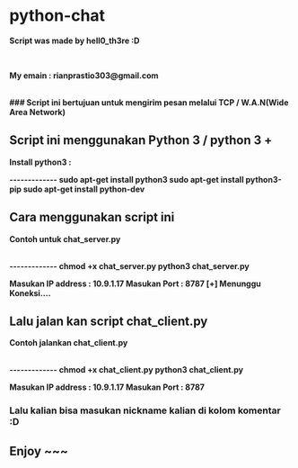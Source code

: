 # python-chat
<p><b>Script was made by hell0_th3re :D<b><p>
<br>
<p><b>My emain : rianprastio303@gmail.com<b><p>
<br>
### Script ini bertujuan untuk mengirim pesan melalui TCP / W.A.N(Wide Area Network)

## Script ini menggunakan Python 3 / python 3 +
<p>Install python3 :<p>
-------------
sudo apt-get install python3
sudo apt-get install python3-pip
sudo apt-get install python-dev

## Cara menggunakan script ini
<p><b>Contoh untuk chat_server.py<b><p>
<br>
-------------
chmod +x chat_server.py
python3 chat_server.py

Masukan IP address : 10.9.1.17
Masukan Port : 8787
[+] Menunggu Koneksi....

## Lalu jalan kan script chat_client.py
<p><b>Contoh jalankan chat_client.py<b><p>
<br>
-------------
chmod +x chat_client.py
python3 chat_client.py

Masukan IP address : 10.9.1.17
Masukan Port : 8787

### Lalu kalian bisa masukan nickname kalian di kolom komentar :D

## Enjoy ~~~
